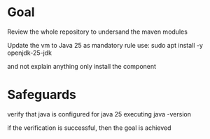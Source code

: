 # Goal
Review the whole repository to undersand the maven modules

Update the vm to Java 25 as mandatory rule
use: sudo apt install -y openjdk-25-jdk

and not explain anything only install the component

# Safeguards
verify that java is configured for java 25
executing java -version

if the verification is successful, then the goal is achieved
